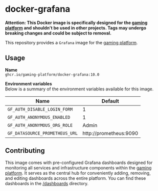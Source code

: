 # docker-grafana

__Attention: This Docker image is specifically designed for the
[gaming platform](https://github.com/gaming-platform)
and shouldn't be used in other projects. Tags may undergo
breaking changes and could be subject to removal.__

This repository provides a `Grafana` image for the
[gaming platform](https://github.com/gaming-platform).

## Usage

__Name__  
`ghcr.io/gaming-platform/docker-grafana:10.0`

__Environment variables__  
Below is a summary of the environment variables available for this image.

| Name                           | Default                |
|--------------------------------|------------------------|
| `GF_AUTH_DISABLE_LOGIN_FORM`   | 1                      |
| `GF_AUTH_ANONYMOUS_ENABLED`    | 1                      |
| `GF_AUTH_ANONYMOUS_ORG_ROLE`   | Admin                  |
| `GF_DATASOURCE_PROMETHEUS_URL` | http://prometheus:9090 |

## Contributing

This image comes with pre-configured Grafana dashboards designed for monitoring all services
and infrastructure components within the [gaming platform](https://github.com/gaming-platform).
It serves as the central hub for conveniently adding, removing, and editing dashboards across
the entire platform. You can find these dashboards in the [/dashboards](/dashboards) directory.
